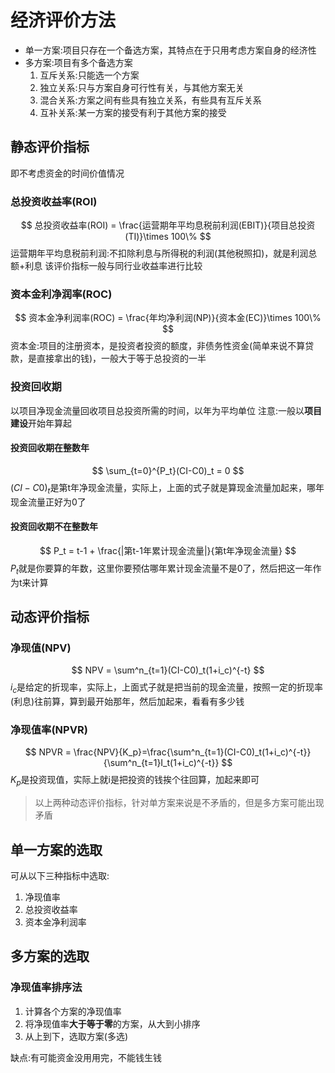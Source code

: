 # 经济评价方法
* 单一方案:项目只存在一个备选方案，其特点在于只用考虑方案自身的经济性
* 多方案:项目有多个备选方案
  1. 互斥关系:只能选一个方案
  2. 独立关系:只与方案自身可行性有关，与其他方案无关
  3. 混合关系:方案之间有些具有独立关系，有些具有互斥关系
  4. 互补关系:某一方案的接受有利于其他方案的接受
## 静态评价指标
即不考虑资金的时间价值情况
### 总投资收益率(ROI)
$$
总投资收益率(ROI) = \frac{运营期年平均息税前利润(EBIT)}{项目总投资(TI)}\times 100\%
$$
运营期年平均息税前利润:不扣除利息与所得税的利润(其他税照扣)，就是利润总额+利息
该评价指标一般与同行业收益率进行比较
### 资本金利净润率(ROC)
$$
资本金净利润率(ROC) = \frac{年均净利润(NP)}{资本金(EC)}\times 100\%
$$
资本金:项目的注册资本，是投资者投资的额度，非债务性资金(简单来说不算贷款，是直接拿出的钱)，一般大于等于总投资的一半
### 投资回收期
以项目净现金流量回收项目总投资所需的时间，以年为平均单位
注意:一般以**项目建设**开始年算起
#### 投资回收期在整数年
$$
\sum_{t=0}^{P_t}(CI-C0)_t = 0
$$
$(CI-C0)_t$是第t年净现金流量，实际上，上面的式子就是算现金流量加起来，哪年现金流量正好为0了
#### 投资回收期不在整数年
$$
P_t = t-1 + \frac{|第t-1年累计现金流量|}{第t年净现金流量}
$$
$P_t$就是你要算的年数，这里你要预估哪年累计现金流量不是0了，然后把这一年作为t来计算
## 动态评价指标
### 净现值(NPV)
$$
NPV = \sum^n_{t=1}(CI-C0)_t(1+i_c)^{-t}
$$
$i_c$是给定的折现率，实际上，上面式子就是把当前的现金流量，按照一定的折现率(利息)往前算，算到最开始那年，然后加起来，看看有多少钱
### 净现值率(NPVR)
$$
NPVR = \frac{NPV}{K_p}=\frac{\sum^n_{t=1}(CI-C0)_t(1+i_c)^{-t}}{\sum^n_{t=1}I_t(1+i_c)^{-t}}
$$
$K_p$是投资现值，实际上就i是把投资的钱挨个往回算，加起来即可
>以上两种动态评价指标，针对单方案来说是不矛盾的，但是多方案可能出现矛盾
## 单一方案的选取
可从以下三种指标中选取:
1. 净现值率
2. 总投资收益率
3. 资本金净利润率
## 多方案的选取
### 净现值率排序法
1. 计算各个方案的净现值率
2. 将净现值率**大于等于零**的方案，从大到小排序
3. 从上到下，选取方案(多选)

缺点:有可能资金没用用完，不能钱生钱
